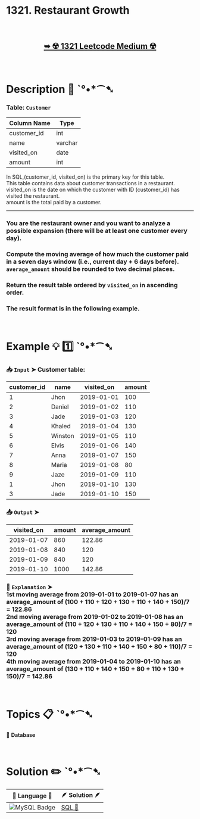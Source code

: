 # 1321. Restaurant Growth

</br>

<h2 align="center"> 

<a href="https://leetcode.com/problems/restaurant-growth/description/?envType=study-plan-v2&envId=top-sql-50"><strong>➥ ☢️ 1321 Leetcode Medium ☢️ </strong></a>
</h2>

</br>

# Description 📜 ˋ°•*⁀➷

### Table: `Customer`

| Column Name   | Type    |
|---------------|---------|
| customer_id   | int     |
| name          | varchar |
| visited_on    | date    |
| amount        | int     |

In SQL,(customer_id, visited_on) is the primary key for this table.</br>
This table contains data about customer transactions in a restaurant.</br>
visited_on is the date on which the customer with ID (customer_id) has visited the restaurant.</br>
amount is the total paid by a customer.

---

### You are the restaurant owner and you want to analyze a possible expansion (there will be at least one customer every day).

### Compute the moving average of how much the customer paid in a seven days window (i.e., current day + 6 days before). `average_amount` should be rounded to two decimal places.

### Return the result table ordered by `visited_on` in ascending order.

### The result format is in the following example.

</br>

# Example 💡 1️⃣ ˋ°•*⁀➷

  ### 📥 `Input`  ➤ Customer table:

| customer_id | name    | visited_on | amount |
| ----------- | ------- | ---------- | ------ |
| 1           | Jhon    | 2019-01-01 | 100    |
| 2           | Daniel  | 2019-01-02 | 110    |
| 3           | Jade    | 2019-01-03 | 120    |
| 4           | Khaled  | 2019-01-04 | 130    |
| 5           | Winston | 2019-01-05 | 110    |
| 6           | Elvis   | 2019-01-06 | 140    |
| 7           | Anna    | 2019-01-07 | 150    |
| 8           | Maria   | 2019-01-08 | 80     |
| 9           | Jaze    | 2019-01-09 | 110    |
| 1           | Jhon    | 2019-01-10 | 130    |
| 3           | Jade    | 2019-01-10 | 150    |

  ### 📤 `Output`  ➤

| visited_on | amount | average_amount |
| ---------- | ------ | -------------- |
| 2019-01-07 | 860    | 122.86         |
| 2019-01-08 | 840    | 120            |
| 2019-01-09 | 840    | 120            |
| 2019-01-10 | 1000   | 142.86         |

  ### 🔦 `Explanation`  ➤ </br> 1st moving average from 2019-01-01 to 2019-01-07 has an average_amount of (100 + 110 + 120 + 130 + 110 + 140 + 150)/7 = 122.86</br> 2nd moving average from 2019-01-02 to 2019-01-08 has an average_amount of (110 + 120 + 130 + 110 + 140 + 150 + 80)/7 = 120</br> 3rd moving average from 2019-01-03 to 2019-01-09 has an average_amount of (120 + 130 + 110 + 140 + 150 + 80 + 110)/7 = 120</br> 4th moving average from 2019-01-04 to 2019-01-10 has an average_amount of (130 + 110 + 140 + 150 + 80 + 110 + 130 + 150)/7 = 142.86

</br>

# Topics 📋 ˋ°•*⁀➷

🔸 **Database**  </br>

</br>

# Solution ✏️ ˋ°•*⁀➷

| 📒 Language 📒  | 🪶 Solution 🪶 |
| ------------- | ------------- |
|  ![MySQL Badge](https://img.shields.io/badge/MySQL-4479A1?logo=mysql&logoColor=fff&style=for-the-badge)  | [SQL 🕍](https://github.com/Prakhar-002/LEETCODE/blob/main/%F0%9F%93%9A%20Study%20%F0%9F%8E%A7%20Plan%20%F0%9F%91%A8%F0%9F%8F%BB%E2%80%8D%F0%9F%92%BB/%F0%9F%93%A6%20SQL%2050%20-%20%F0%9F%8C%BD%20Crack%20SQL%20Interview/%F0%9F%94%AC%20Examine%20Thoroughly%20%F0%9F%A7%AC/06%20Subqueries/Day%20%E2%9E%BA%2040%20%F0%9F%8C%BD1321.%20Restaurant%20Growth/%F0%9F%95%8D%20SQL%20-%201321.%20Restaurant%20Growth.sql) |